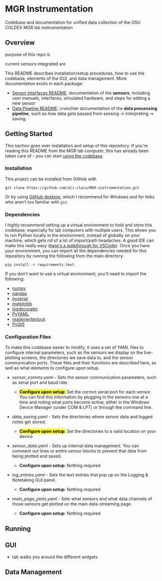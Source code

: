 # MGR Instrumentation
Codebase and documentation for unified data collection of the OSU COLDEX MGR lab instrumentation

## Overview

purpose of this repo is 

current sensors integrated are

This README describes installation/setup procedures, how to use the codebase, elements of the GUI, and data management. More documentation exists in each package:

- [Sensor Interfaces README](sensor_interfaces/README.md): documentation of the **sensors**, including user manuals, interfaces, simulated hardware, and steps for adding a new sensor
- [Data Pipeline README](main_pipeline/README.md): crunchier documentation of the **data processing pipeline**, such as how data gets passed from sensing → interpreting → saving.

## Getting Started

This section goes over installation and setup of this repository. If you're reading this README from the MGR lab computer, this has already been taken care of - you can start [using the codebase](#running).

### Installation

This project can be installed from GitHub with

    git clone https://github.com/ali-clara/MGR-instrumentation.git

Or by using [GitHub desktop](https://github.com/apps/desktop), which I recommend for Windows and for folks who aren't too familiar with `git`.

### Dependencies
I highly recommend setting up a virtual environment to hold and store this codebase, especially for lab computers with multiple users. This allows you to run Python locally in the environment, instead of globally on your machine, which gets rid of a lot of import/path headaches. A good IDE can make this really easy ([here's a walkthrough for VSCode](https://code.visualstudio.com/docs/python/environments#_creating-environments)). Once you have your environment, you can import all the dependencies needed for this repository by running the following from the main directory:

    pip install -r requirements.text

If you don't want to use a virtual environment, you'll need to import the following:

- [numpy](https://pypi.org/project/numpy/)
- [pandas](https://pypi.org/project/pandas/)
- [pyserial](https://pypi.org/project/pyserial/)
- [matplotlib](https://pypi.org/project/matplotlib/)
- [logdecorator](https://pypi.org/project/logdecorator/)
- [PyYAML](https://pypi.org/project/pyyaml/)
- [readerwriterlock](https://pypi.org/project/readerwriterlock/)
- [PyQt5](https://pypi.org/project/PyQt5/)

### Configuration Files

To make this codebase easier to modify, it uses a set of YAML files to configure internal parameters, such as the sensors we display on the live-plotting screens, the directories we save data to, and the sensor communication ports. These files and their functions are described here, as well as what elements to configure upon setup.

- *sensor_comms.yaml* - Sets the sensor communication parameters, such as serial port and baud rate.

    - <mark>**Configure upon setup**:</mark> Set the correct serial port for each sensor. You can find this information by plugging in the sensors one at a time and noting what ports become active, either in the Windows Device Manager (under COM & LPT) or through the command line.

- *data_saving.yaml* - Sets the directories where sensor data and logged notes get stored.
    
    - <mark>**Configure upon setup**:</mark> Set the directories to a valid location on your device

- *sensor_data.yaml* - Sets up internal data management. You can comment out lines or entire sensor blocks to prevent that data from being plotted and saved.

    - **Configure upon setup**: Nothing required

- *log_entries.yaml* - Sets the text entries that pop up on the Logging & Notetaking GUI panel.

    - **Configure upon setup**: Nothing required

- *main_page_plots.yaml* - Sets what sensors and what data channels of those sensors get plotted on the main data-streaming page.

    - **Configure upon setup**: Nothing required

## Running

## GUI 
- tab walks you around the different widgets

## Data Management
